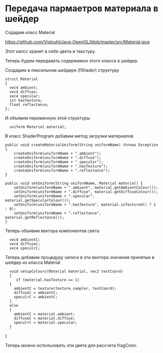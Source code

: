 # Передача пармаетров материала в шейдер

Содадим класс Material

https://github.com/Vislouhi/Java-OpenGL/blob/master/src/Material.java

Этот калсс хранит в себе цвета и текстуру.

Теперь будем передавать содержимое этого класса в шейдер.

Создадим в пиксельном шейдере (fShader) структуру

    struct Material
    {
      vec4 ambient;
      vec4 diffuse;
      vec4 specular;
      int hasTexture;
      float reflectance;
    };
    
 И объявим переменную этой структуры
 
      uniform Material material;
     
В класс ShaderProgram добавим метод загрузки материалов

    public void createMaterialUniform(String uniformName) throws Exception {
        createUniform(uniformName + ".ambient");
        createUniform(uniformName + ".diffuse");
        createUniform(uniformName + ".specular");
        createUniform(uniformName + ".hasTexture");
        createUniform(uniformName + ".reflectance");
    }
    
    public void setUniform(String uniformName, Material material) {
        setUniform(uniformName + ".ambient", material.getAmbientColour());
        setUniform(uniformName + ".diffuse", material.getDiffuseColour());
        setUniform(uniformName + ".specular", material.getSpecularColour());
        setUniform(uniformName + ".hasTexture", material.isTextured() ? 1 : 0);
        setUniform(uniformName + ".reflectance", material.getReflectance());
    }
    
Теперь объявим вектора компонентов света

      vec4 ambientC;
      vec4 diffuseC;
      vec4 speculrC;
      
Теперь добавим процедуру записи в эти вектора значения принятые в шейдер из класса Material

      void setupColours(Material material, vec2 textCoord)
      {  
         if (material.hasTexture == 1)
      {
        ambientC = texture(texture_sampler, textCoord);
        diffuseC = ambientC;
        speculrC = ambientC;
      }
      else
      {
        ambientC = material.ambient;
        diffuseC = material.diffuse;
        speculrC = material.specular;
      }
   }
   
  Теперь можно использовать эти цвета для рассчета fragColor.
